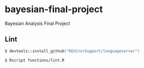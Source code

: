 # bayesian-final-project
Bayesian Analysis Final Project


## Lint

```zsh
$ devtools::install_github("REditorSupport/languageserver")
```

```zsh
$ Rscript functions/lint.R
```
